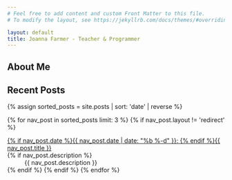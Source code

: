 ```yaml
---
# Feel free to add content and custom Front Matter to this file.
# To modify the layout, see https://jekyllrb.com/docs/themes/#overriding-theme-defaults

layout: default
title: Joanna Farmer - Teacher & Programmer
---
```

<article class="markdown-body">
  <h2>About Me</h2>
  <p></p>
  <h2>Recent Posts</h2>
  <dl>
  {% assign sorted_posts = site.posts | sort: 'date' | reverse %}

  {% for nav_post in sorted_posts limit: 3 %}
    {% if nav_post.layout != 'redirect' %}
      <dt><a href="{{ nav_post.url | relative_url }}">{% if nav_post.date %}{{ nav_post.date | date: "%b %-d" }}: {% endif %}{{ nav_post.title }}</a></dt>
      {% if nav_post.description %}<dd>{{ nav_post.description }}</dd>{% endif %}
    {% endif %}
  {% endfor %}
  </dl>
</article>
